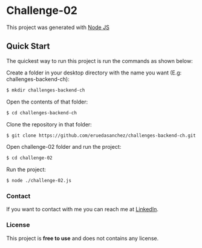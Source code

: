 # Challenge-02

This project was generated with [Node JS](https://github.com/nodejs)

## Quick Start

The quickest way to run this project is run the commands as shown below:

Create a folder in your desktop directory with the name you want (E.g: challenges-backend-ch):

```bash
$ mkdir challenges-backend-ch
```

Open the contents of that folder:

```bash
$ cd challenges-backend-ch
```

Clone the repository in that folder:

```bash
$ git clone https://github.com/eruedasanchez/challenges-backend-ch.git
```

Open challenge-02 folder and run the project:

```bash
$ cd challenge-02
```

Run the project:

```bash
$ node ./challenge-02.js 
```

### Contact

If you want to contact with me you can reach me at [LinkedIn](https://www.linkedin.com/in/e-ruedasanchez/).

### License

This project is **free to use** and does not contains any license.



